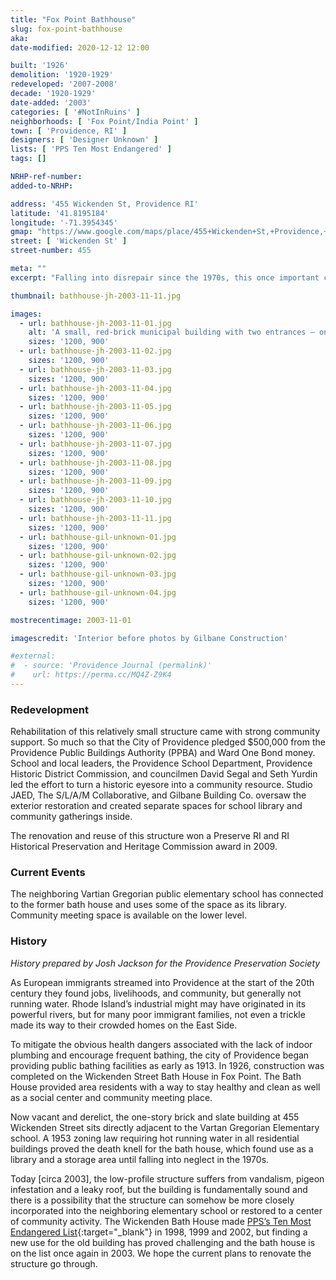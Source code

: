 ```yaml
---
title: "Fox Point Bathhouse"
slug: fox-point-bathhouse
aka: 
date-modified: 2020-12-12 12:00

built: '1926'
demolition: '1920-1929'
redeveloped: '2007-2008'
decade: '1920-1929'
date-added: '2003'
categories: [ '#NotInRuins' ]
neighborhoods: [ 'Fox Point/India Point' ]
town: [ 'Providence, RI' ]
designers: [ 'Designer Unknown' ]
lists: [ 'PPS Ten Most Endangered' ]
tags: []

NRHP-ref-number:
added-to-NRHP:

address: '455 Wickenden St, Providence RI'
latitude: '41.8195184'
longitude: '-71.3954345'
gmap: "https://www.google.com/maps/place/455+Wickenden+St,+Providence,+RI+02903/@41.8195184,-71.3954345,17z/data=!3m1!4b1!4m5!3m4!1s0x89e445376fbacfeb:0xc102f17491942ba3!8m2!3d41.8195184!4d-71.3932458"
street: [ 'Wickenden St' ]
street-number: 455

meta: ""
excerpt: "Falling into disrepair since the 1970s, this once important community center found new use and continues to support the neighborhood and Providence schoolchildren"

thumbnail: bathhouse-jh-2003-11-11.jpg

images:
  - url: bathhouse-jh-2003-11-01.jpg
    alt: 'A small, red-brick municipal building with two entrances — one for men, one for women — to use as a public bathing center at a time when many local housing units did not have their own indoor plumbing'
    sizes: '1200, 900'
  - url: bathhouse-jh-2003-11-02.jpg
    sizes: '1200, 900'
  - url: bathhouse-jh-2003-11-03.jpg
    sizes: '1200, 900'
  - url: bathhouse-jh-2003-11-04.jpg
    sizes: '1200, 900'
  - url: bathhouse-jh-2003-11-05.jpg
    sizes: '1200, 900'
  - url: bathhouse-jh-2003-11-06.jpg
    sizes: '1200, 900'
  - url: bathhouse-jh-2003-11-07.jpg
    sizes: '1200, 900'
  - url: bathhouse-jh-2003-11-08.jpg
    sizes: '1200, 900'
  - url: bathhouse-jh-2003-11-09.jpg
    sizes: '1200, 900'
  - url: bathhouse-jh-2003-11-10.jpg
    sizes: '1200, 900'
  - url: bathhouse-jh-2003-11-11.jpg
    sizes: '1200, 900'
  - url: bathhouse-gil-unknown-01.jpg
    sizes: '1200, 900'
  - url: bathhouse-gil-unknown-02.jpg
    sizes: '1200, 900'
  - url: bathhouse-gil-unknown-03.jpg
    sizes: '1200, 900'
  - url: bathhouse-gil-unknown-04.jpg
    sizes: '1200, 900'

mostrecentimage: 2003-11-01

imagescredit: 'Interior before photos by Gilbane Construction'

#external:
#  - source: 'Providence Journal (permalink)'
#    url: https://perma.cc/MQ4Z-Z9K4
---
```


### Redevelopment

Rehabilitation of this relatively small structure came with strong community support. So much so that the City of Providence pledged $500,000 from the Providence Public Buildings Authority (<span class="abbr">PPBA</span>) and Ward One Bond money. School and local leaders, the Providence School Department, Providence Historic District Commission, and councilmen David Segal and Seth Yurdin led the effort to turn a historic eyesore into a community resource. Studio JAED, The S/L/A/M Collaborative, and Gilbane Building Co. oversaw the exterior restoration and created separate spaces for school library and community gatherings inside.

The renovation and reuse of this structure won a Preserve RI and RI Historical Preservation and Heritage Commission award in 2009. 


### Current Events

The neighboring Vartian Gregorian public elementary school has connected to the former bath house and uses some of the space as its library. Community meeting space is available on the lower level. 


### History

_History prepared by Josh Jackson for the Providence Preservation Society_

As European immigrants streamed into Providence at the start of the 20th century they found jobs, livelihoods, and community, but generally not running water. Rhode Island’s industrial might may have originated in its powerful rivers, but for many poor immigrant families, not even a trickle made its way to their crowded homes on the East Side.

To mitigate the obvious health dangers associated with the lack of indoor plumbing and encourage frequent bathing, the city of Providence began providing public bathing facilities as early as 1913. In 1926, construction was completed on the Wickenden Street Bath House in Fox Point. The Bath House provided area residents with a way to stay healthy and clean as well as a social center and community meeting place.

Now vacant and derelict, the one-story brick and slate building at 455 Wickenden Street sits directly adjacent to the Vartan Gregorian Elementary school. A 1953 zoning law requiring hot running water in all residential buildings proved the death knell for the bath house, which found use as a library and a storage area until falling into neglect in the 1970s.

Today [circa 2003], the low-profile structure suffers from vandalism, pigeon infestation and a leaky roof, but the building is fundamentally sound and there is a possibility that the structure can somehow be more closely incorporated into the neighboring elementary school or restored to a center of community activity. The Wickenden Bath House made [PPS’s Ten Most Endangered List](//guide.ppsri.org/property/fox-point-bath-house){:target="_blank"} in 1998, 1999 and 2002, but finding a new use for the old building has proved challenging and the bath house is on the list once again in 2003. We hope the current plans to renovate the structure go through.
